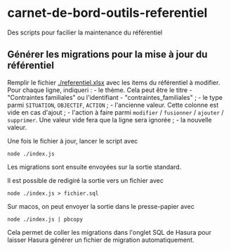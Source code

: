 # carnet-de-bord-outils-referentiel
Des scripts pour facilier la maintenance du référentiel

## Générer les migrations pour la mise à jour du référentiel

Remplir le fichier [./referentiel.xlsx](./referentiel.xlsx) avec les items du référentiel à modifier.
Pour chaque ligne, indiqueri :
    - le thème. Cela peut être le titre - "Contraintes familiales" ou l'identifiant - "contraintes_familiales" ;
    - le type parmi `SITUATION`, `OBJECTIF`, `ACTION` ;
    - l'ancienne valeur. Cette colonne est vide en cas d'ajout ;
    - l'action à faire parmi `modifier` / `fusionner` / `ajouter` / `supprimer`. Une valeur vide fera que la ligne sera ignorée ;
    - la nouvelle valeur.

Une fois le fichier à jour, lancer le script avec
```
node ./index.js
```

Les migrations sont ensuite envoyées sur la sortie standard.

Il est possible de redigiré la sortie vers un fichier avec
```
node ./index.js > fichier.sql
```

Sur macos, on peut envoyer la sortie dans le presse-papier avec
```
node ./index.js | pbcopy
```

Cela permet de coller les migrations dans l'onglet SQL de Hasura pour laisser Hasura générer un fichier de migration automatiquement.
